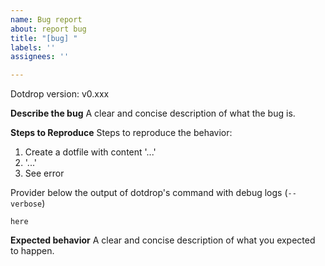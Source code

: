 ```yaml
---
name: Bug report
about: report bug
title: "[bug] "
labels: ''
assignees: ''

---
```


Dotdrop version: v0.xxx

**Describe the bug**
A clear and concise description of what the bug is.

**Steps to Reproduce**
Steps to reproduce the behavior:
1. Create a dotfile with content '...'
2. '...'
4. See error

Provider below the output of dotdrop's command with debug logs (`--verbose`)
```
here
```

**Expected behavior**
A clear and concise description of what you expected to happen.
